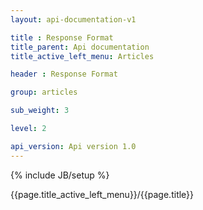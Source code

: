```yaml
---
layout: api-documentation-v1

title : Response Format
title_parent: Api documentation
title_active_left_menu: Articles

header : Response Format

group: articles

sub_weight: 3

level: 2

api_version: Api version 1.0
---
```

{% include JB/setup %}

{{page.title_active_left_menu}}/{{page.title}}